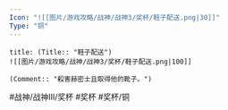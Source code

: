 ```yaml
---
Icon: "![[图片/游戏攻略/战神/战神3/奖杯/鞋子配送.png|30]]"
Type: "铜"
---
```

```ad-common-bronze-trophy
title: (Title:: "鞋子配送")
![[图片/游戏攻略/战神/战神3/奖杯/鞋子配送.png|100]]

(Comment:: "殺害赫密士且取得他的靴子。")
```

#战神/战神III/奖杯 #奖杯 #奖杯/铜
